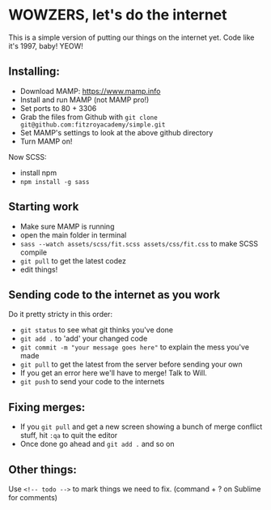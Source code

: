 # WOWZERS, let's do the internet


This is a simple version of putting our things on the internet yet. Code like it's 1997, baby! YEOW!


## Installing:

* Download MAMP: https://www.mamp.info
* Install and run MAMP (not MAMP pro!)
* Set ports to 80 + 3306
* Grab the files from Github with `git clone git@github.com:fitzroyacademy/simple.git`
* Set MAMP's settings to look at the above github directory
* Turn MAMP on!

Now SCSS:

* install npm
* `npm install -g sass`


## Starting work

* Make sure MAMP is running
* open the main folder in terminal
* `sass --watch assets/scss/fit.scss assets/css/fit.css` to make SCSS compile
* `git pull` to get the latest codez
* edit things!


## Sending code to the internet as you work

Do it pretty stricty in this order:

* `git status` to see what git thinks you've done
* `git add .` to 'add' your changed code
* `git commit -m "your message goes here"` to explain the mess you've made
* `git pull` to get the latest from the server before sending your own
* If you get an error here we'll have to merge! Talk to Will.
* `git push` to send your code to the internets


## Fixing merges:

* If you `git pull` and get a new screen showing a bunch of merge conflict stuff, hit `:qa` to quit the editor
* Once done go ahead and `git add .` and so on

## Other things:

Use `<!-- todo -->` to mark things we need to fix. (command + ? on Sublime for comments)